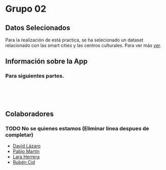 
# Grupo 02
## Datos Selecionados
Para la realización de está practica, se ha selecionado un dataset relacionado con las 
smart cities y las centros culturales. Para ver más [ver](https://htmlpreview.github.io/?https://github.com/RubenCid35/Curso2021-2022-DataScience/master/HandsOn/Group02/requirementes/datasetRequirements.html).

## Información sobre la App
### Para siguientes partes.
<br><br><br>

## Colaboradores
### TODO No se quienes estamos (Eliminar linea despues de completar)

- [David Lázaro](https://github.com/davidlm28)
- [Pablo Martín]()
- [Lara Herrera]()
- [Rubén Cid](https://github.com/RubenCid35)


